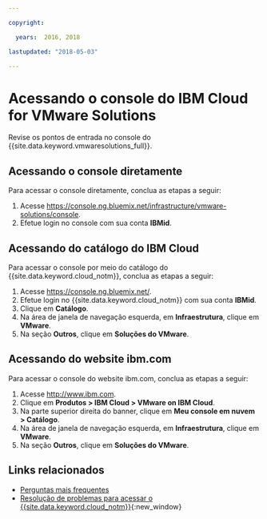 ```yaml
---

copyright:

  years:  2016, 2018

lastupdated: "2018-05-03"

---
```


# Acessando o console do IBM Cloud for VMware Solutions

Revise os pontos de entrada no console do {{site.data.keyword.vmwaresolutions_full}}.

## Acessando o console diretamente

Para acessar o console diretamente, conclua as etapas a seguir:
1. Acesse
   https://console.ng.bluemix.net/infrastructure/vmware-solutions/console.
2. Efetue login no console com sua conta **IBMid**.

## Acessando do catálogo do IBM Cloud

Para acessar o console por meio do catálogo do {{site.data.keyword.cloud_notm}}, conclua as etapas a seguir:
1. Acesse https://console.ng.bluemix.net/.
2. Efetue login no {{site.data.keyword.cloud_notm}} com sua conta **IBMid**.
3. Clique em **Catálogo**.
4. Na área de janela de navegação esquerda, em **Infraestrutura**, clique em **VMware**.
5. Na seção **Outros**, clique em **Soluções do VMware**.

## Acessando do website ibm.com

Para acessar o console do website ibm.com, conclua as etapas a seguir:
1. Acesse http://www.ibm.com.
2. Clique em **Produtos > IBM Cloud > VMware on IBM Cloud**.
3. Na parte superior direita do banner, clique em **Meu console em nuvem > Catálogo**.
4. Na área de janela de navegação esquerda, em **Infraestrutura**, clique em **VMware**.
5. Na seção **Outros**, clique em **Soluções do VMware**.

## Links relacionados

* [Perguntas mais frequentes](faq.html)
* [Resolução de problemas para acessar o {{site.data.keyword.cloud_notm}}](https://console.bluemix.net/docs/troubleshoot/ts_accessing.html){:new_window}
